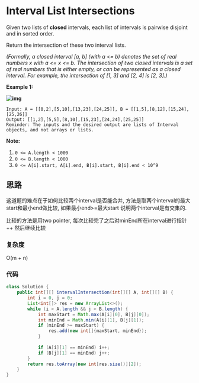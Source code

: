 # Interval List Intersections

Given two lists of **closed** intervals, each list of intervals is pairwise disjoint and in sorted order.

Return the intersection of these two interval lists.

*(Formally, a closed interval [a, b] (with a <= b) denotes the set of real numbers x with a <= x <= b.  The intersection of two closed intervals is a set of real numbers that is either empty, or can be represented as a closed interval.  For example, the intersection of [1, 3] and [2, 4] is [2, 3].)*

 

**Example 1:**

**![img](https://assets.leetcode.com/uploads/2019/01/30/interval1.png)**

```
Input: A = [[0,2],[5,10],[13,23],[24,25]], B = [[1,5],[8,12],[15,24],[25,26]]
Output: [[1,2],[5,5],[8,10],[15,23],[24,24],[25,25]]
Reminder: The inputs and the desired output are lists of Interval objects, and not arrays or lists.
```

 

**Note:**

1. `0 <= A.length < 1000`
2. `0 <= B.length < 1000`
3. `0 <= A[i].start, A[i].end, B[i].start, B[i].end < 10^9`

## 思路

这道题的难点在于如何比较两个interval是否能合并, 方法是取两个interval的最大start和最小end做比较, 如果最小end>=最大start 说明两个interval是有交集的.

比较的方法是用two pointer, 每次比较完了之后对minEnd所在interval进行指针++ 然后继续比较

### 复杂度

O(m + n)

### 代码

```Java
class Solution {
    public int[][] intervalIntersection(int[][] A, int[][] B) {
        int i = 0, j = 0;
        List<int[]> res = new ArrayList<>();
        while (i < A.length && j < B.length) {
            int maxStart = Math.max(A[i][0], B[j][0]);
            int minEnd = Math.min(A[i][1], B[j][1]);
            if (minEnd >= maxStart) {
                res.add(new int[]{maxStart, minEnd});
            }
            
            if (A[i][1] == minEnd) i++;
            if (B[j][1] == minEnd) j++;
        }
        return res.toArray(new int[res.size()][2]);
    }
}
```

